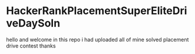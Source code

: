 # HackerRankPlacementSuperEliteDriveDaySoln
hello and welcome in this repo i had uploaded all of mine solved placement drive contest thanks
